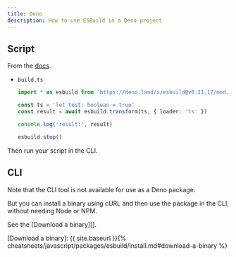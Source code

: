 ```yaml
---
title: Deno
description: How to use ESBuild in a Deno project
---
```



## Script

From the [docs](https://esbuild.github.io/getting-started/#deno).

- `build.ts`
    ```typescript
    import * as esbuild from 'https://deno.land/x/esbuild@v0.11.17/mod.js'

    const ts = 'let test: boolean = true'
    const result = await esbuild.transform(ts, { loader: 'ts' })

    console.log('result:', result)

    esbuild.stop()
    ```

Then run your script in the CLI.


## CLI

Note that the CLI tool is not available for use as a Deno package.

But you can install a binary using cURL and then use the package in the CLI, without needing Node or NPM.

See the [Download a binary][].

[Download a binary]: {{ site.baseurl }}{% cheatsheets/javascript/packages/esbuild/install.md#download-a-binary %}
